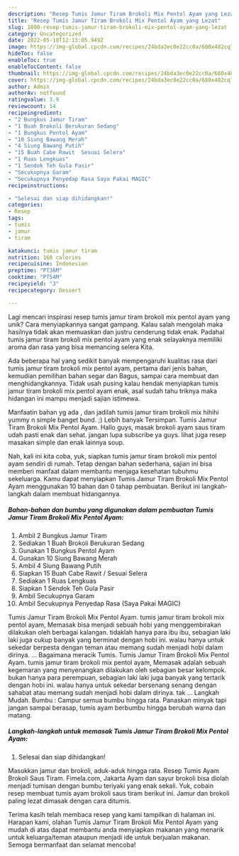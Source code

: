 ```yaml
---
description: "Resep Tumis Jamur Tiram Brokoli Mix Pentol Ayam yang Lezat"
title: "Resep Tumis Jamur Tiram Brokoli Mix Pentol Ayam yang Lezat"
slug: 1890-resep-tumis-jamur-tiram-brokoli-mix-pentol-ayam-yang-lezat
category: Uncategorized
date: 2022-05-18T12:13:05.949Z
image: https://img-global.cpcdn.com/recipes/24bda3ec0e22cc0a/680x482cq70/tumis-jamur-tiram-brokoli-mix-pentol-ayam-foto-resep-utama.jpg
hideToc: false
enableToc: true
enableTocContent: false
thumbnail: https://img-global.cpcdn.com/recipes/24bda3ec0e22cc0a/680x482cq70/tumis-jamur-tiram-brokoli-mix-pentol-ayam-foto-resep-utama.jpg
cover: https://img-global.cpcdn.com/recipes/24bda3ec0e22cc0a/680x482cq70/tumis-jamur-tiram-brokoli-mix-pentol-ayam-foto-resep-utama.jpg
author: Admin
authorAv: notfound
ratingvalue: 3.9
reviewcount: 14
recipeingredient:
- "2 Bungkus Jamur Tiram"
- "1 Buah Brokoli Berukuran Sedang"
- "1 Bungkus Pentol Ayam"
- "10 Siung Bawang Merah"
- "4 Siung Bawang Putih"
- "15 Buah Cabe Rawit  Sesuai Selera"
- "1 Ruas Lengkuas"
- "1 Sendok Teh Gula Pasir"
- "Secukupnya Garam"
- "Secukupnya Penyedap Rasa Saya Pakai MAGIC"
recipeinstructions:

- "Selesai dan siap dihidangkan!"
categories:
- Resep
tags:
- tumis
- jamur
- tiram

katakunci: tumis jamur tiram 
nutrition: 168 calories
recipecuisine: Indonesian
preptime: "PT36M"
cooktime: "PT54M"
recipeyield: "3"
recipecategory: Dessert

---
```





Lagi mencari inspirasi resep tumis jamur tiram brokoli mix pentol ayam yang unik? Cara menyiapkannya sangat gampang. Kalau salah mengolah maka hasilnya tidak akan memuaskan dan justru cenderung tidak enak. Padahal tumis jamur tiram brokoli mix pentol ayam yang enak selayaknya memiliki aroma dan rasa yang bisa memancing selera Kita.





Ada beberapa hal yang sedikit banyak mempengaruhi kualitas rasa dari tumis jamur tiram brokoli mix pentol ayam, pertama dari jenis bahan, kemudian pemilihan bahan segar dan Bagus, sampai cara membuat dan menghidangkannya. Tidak usah pusing kalau hendak menyiapkan tumis jamur tiram brokoli mix pentol ayam enak,      asal sudah tahu triknya maka hidangan ini mampu menjadi sajian istimewa.














Manfaatin bahan yg ada , dan jadilah tumis jamur tiram brokoli mix hihihi yummy n simple banget bund. ;) Lebih banyak Tersimpan. Tumis Jamur Tiram Brokoli Mix Pentol Ayam. Hallo guys, masak brokoli ayam saus tiram udah pasti enak dan sehat. jangan lupa subscribe ya guys. lihat juga resep masakan simple dan enak lainnya soup.






Nah, kali ini kita coba, yuk, siapkan tumis jamur tiram brokoli mix pentol ayam sendiri di rumah. Tetap dengan bahan sederhana, sajian ini bisa memberi manfaat dalam membantu menjaga kesehatan tubuhmu sekeluarga. Kamu dapat menyiapkan Tumis Jamur Tiram Brokoli Mix Pentol Ayam menggunakan 10 bahan dan 0 tahap pembuatan. Berikut ini langkah-langkah dalam membuat hidangannya.

<!--inarticleads1-->

##### Bahan-bahan dan bumbu yang digunakan dalam pembuatan Tumis Jamur Tiram Brokoli Mix Pentol Ayam:

1. Ambil 2 Bungkus Jamur Tiram
1. Sediakan 1 Buah Brokoli Berukuran Sedang
1. Gunakan 1 Bungkus Pentol Ayam
1. Gunakan 10 Siung Bawang Merah
1. Ambil 4 Siung Bawang Putih
1. Siapkan 15 Buah Cabe Rawit / Sesuai Selera
1. Sediakan 1 Ruas Lengkuas
1. Siapkan 1 Sendok Teh Gula Pasir
1. Ambil Secukupnya Garam
1. Ambil Secukupnya Penyedap Rasa (Saya Pakai MAGIC)


Tumis Jamur Tiram Brokoli Mix Pentol Ayam. tumis jamur tiram brokoli mix pentol ayam, Memasak bisa menjadi sebuah hobi yang menggembirakan dilakukan oleh berbagai kalangan. tidaklah hanya para ibu ibu, sebagian laki laki juga cukup banyak yang berminat dengan hobi ini. walau hanya untuk sekedar berpesta dengan teman atau memang sudah menjadi hobi dalam dirinya. … Bagaimana meracik Tumis. Tumis Jamur Tiram Brokoli Mix Pentol Ayam. tumis jamur tiram brokoli mix pentol ayam, Memasak adalah sebuah kegemaran yang menyenangkan dilakukan oleh sebagian besar kelompok. bukan hanya para perempuan, sebagian laki laki juga banyak yang tertarik dengan hobi ini. walau hanya untuk sekedar bersenang senang dengan sahabat atau memang sudah menjadi hobi dalam dirinya. tak … Langkah Mudah. Bumbu : Campur semua bumbu hingga rata. Panaskan minyak tapi jangan sampai berasap, tumis ayam berbumbu hingga berubah warna dan matang. 

<!--inarticleads2-->

##### Langkah-langkah untuk memasak Tumis Jamur Tiram Brokoli Mix Pentol Ayam:


1. Selesai dan siap dihidangkan!

Masukkan jamur dan brokoli, aduk-aduk hingga rata. Resep Tumis Ayam Brokoli Saus Tiram. Fimela.com, Jakarta Ayam dan sayur brokoli bisa diolah menjadi tumisan dengan bumbu teriyaki yang enak sekali. Yuk, cobain resep membuat tumis ayam brokoli saus tiram berikut ini. Jamur dan brokoli paling lezat dimasak dengan cara ditumis. 

Terima kasih telah membaca resep yang kami tampilkan di halaman ini. Harapan kami, olahan Tumis Jamur Tiram Brokoli Mix Pentol Ayam yang mudah di atas dapat membantu anda menyiapkan makanan yang menarik untuk keluarga/teman ataupun menjadi ide untuk berjualan makanan. Semoga bermanfaat dan selamat mencoba!
